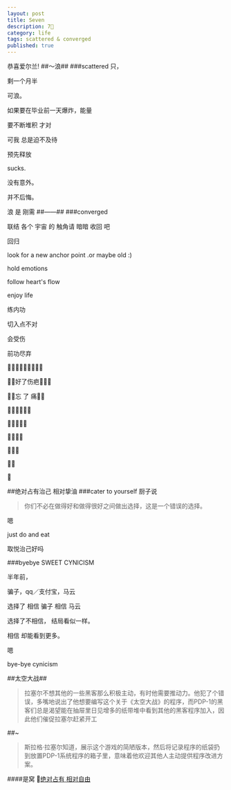 ```yaml
---
layout: post
title: Seven
description: 7⃣️
category: life
tags: scattered & converged
published: true
---
```


恭喜爱尔兰! 
##～浪##
###scattered
只，

剩一个月半

可浪。

如果要在毕业前一天爆炸，能量

要不断堆积
才对

可我
总是迫不及待

预先释放

sucks.

没有意外。

并不后悔。

浪 是 刚需
##——##
###converged

联结 各个 宇宙 的 触角请 暗暗 收回 吧

回归


look for a new anchor point .or maybe old :)

hold emotions

follow heart's flow 

enjoy life 

练内功 

切入点不对

会受伤

前功尽弃

🙅🙅🙅🙅🙅🙅🙅🙅🙅

🙅🙅好了伤疤🙅🙅🙅

🙅🙅忘 了 痛🙅🙅

🙅🙅🙅🙅🙅🙅

🙅🙅🙅🙅🙅

🙅🙅🙅🙅

🙅🙅🙅

🙅🙅

🙅

##绝对占有治己 相对挚油
###cater to yourself
厨子说

>你们不必在做得好和做得很好之间做出选择，这是一个错误的选择。


嗯

just do and eat 

取悦治己好吗
 
###byebye SWEET CYNICISM

半年前，

骗子，qq／支付宝，马云


选择了
相信 骗子
相信 马云



选择了不相信，
结局看似一样。

相信 却能看到更多。


嗯 

bye-bye cynicism 

##太空大战##

> 拉塞尔不想其他的一些黑客那么积极主动，有时他需要推动力。他犯了个错误，多嘴地说出了他想要编写这个关于《太空大战》的程序，而PDP-1的黑客们总是渴望能在抽屉里日见增多的纸带堆中看到其他的黑客程序加入，因此他们催促拉塞尔赶紧开工
 
##~

> 斯拉格·拉塞尔知道，展示这个游戏的简陋版本，然后将记录程序的纸袋扔到放置PDP-1系统程序的箱子里，意味着他欢迎其他人主动提供程序改进方案。

####是窝
🎵[绝对占有 相对自由](http://music.163.com/#/song?id=29431061)



